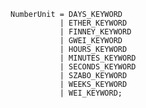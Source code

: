 <!-- This file is generated automatically by infrastructure scripts. Please don't edit by hand. -->

```{ .ebnf .slang-ebnf #NumberUnit }
NumberUnit = DAYS_KEYWORD
           | ETHER_KEYWORD
           | FINNEY_KEYWORD
           | GWEI_KEYWORD
           | HOURS_KEYWORD
           | MINUTES_KEYWORD
           | SECONDS_KEYWORD
           | SZABO_KEYWORD
           | WEEKS_KEYWORD
           | WEI_KEYWORD;
```
